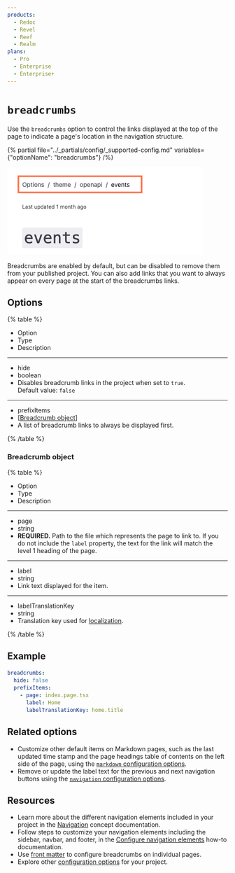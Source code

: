 ```yaml
---
products:
  - Redoc
  - Revel
  - Reef
  - Realm
plans:
  - Pro
  - Enterprise
  - Enterprise+
---
```

# `breadcrumbs`

Use the `breadcrumbs` option to control the links displayed at the top of the page to indicate a page's location in the navigation structure.

{% partial file="../_partials/config/_supported-config.md" variables={"optionName": "breadcrumbs"} /%}

![Screenshot of page in project with breadcrumbs](./images/breadcrumbs.png)

Breadcrumbs are enabled by default, but can be disabled to remove them from your published project.
You can also add links that you want to always appear on every page at the start of the breadcrumbs links.

## Options

{% table %}

- Option
- Type
- Description

---

- hide
- boolean
- Disables breadcrumb links in the project when set to `true`.\
  Default value: `false`

---

- prefixItems
- [[Breadcrumb object](#breadcrumb-object)]
- A list of breadcrumb links to always be displayed first.

{% /table %}

### Breadcrumb object

{% table %}

- Option
- Type
- Description

---

- page
- string
- **REQUIRED.** Path to the file which represents the page to link to.
  If you do not include the `label` property, the text for the link will match the level 1 heading of the page.

---

- label
- string
- Link text displayed for the item.

---

- labelTranslationKey
- string
- Translation key used for [localization](./l10n.md).

{% /table %}

## Example

```yaml
breadcrumbs:
  hide: false
  prefixItems:
    - page: index.page.tsx
      label: Home
      labelTranslationKey: home.title
```

## Related options

- Customize other default items on Markdown pages, such as the last updated time stamp and the page headings table of contents on the left side of the page, using the [`markdown` configuration options](markdown.md).
- Remove or update the label text for the previous and next navigation buttons using the [`navigation` configuration options](navigation.md).

## Resources

- Learn more about the different navigation elements included in your project in the [Navigation](../navigation/navigation.md) concept documentation.
- Follow steps to customize your navigation elements including the sidebar, navbar, and footer, in the [Configure navigation elements](../navigation/index.md) how-to documentation.
- Use [front matter](./front-matter-config.md) to configure breadcrumbs on individual pages.
- Explore other [configuration options](./index.md) for your project.
